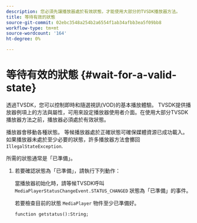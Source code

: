 ```yaml
---
description: 您必須先讓播放器處於有效狀態，才能使用大部分的TVSDK播放器方法。
title: 等待有效的狀態
source-git-commit: 02ebc3548a254b2a6554f1ab34afbb3ea5f09bb8
workflow-type: tm+mt
source-wordcount: '164'
ht-degree: 0%

---
```


# 等待有效的狀態 {#wait-for-a-valid-state}

透過TVSDK，您可以控制即時和隨選視訊(VOD)的基本播放體驗。 TVSDK提供播放器例項上的方法與屬性，可用來設定播放器使用者介面。在使用大部分TVSDK播放器方法之前，播放器必須處於有效狀態。

播放器會移動各種狀態。 等候播放器處於正確狀態可確保媒體資源已成功載入。 如果播放器未處於至少必要的狀態，許多播放器方法會擲回 `IllegalStateException`.

所需的狀態通常是「已準備」。

1. 若要確認狀態為「已準備」，請執行下列動作：

   當播放器初始化時，請等候TVSDK呼叫 `MediaPlayerStatusChangeEvent.STATUS_CHANGED` 狀態為「已準備」的事件。

   若要檢查目前的狀態 `MediaPlayer` 物件至少已準備好。

   ```
   function getstatus():String;
   ```

